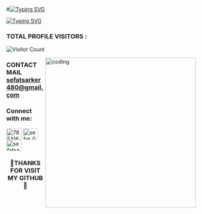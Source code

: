 #[![Typing SVG](https://readme-typing-svg.herokuapp.com?font=Fira+Code&size=35&pause=1000&random=false&width=435&lines=‎ㅤㅤASSALAMULAIKUM;WELCOME+TO+MY+GITHUB)](https://git.io/typing-svg)


[![Typing SVG](https://readme-typing-svg.herokuapp.com?font=Fira+Code&size=35&pause=1000&random=false&width=435&lines=ㅤㅤㅤㅤㅤI+AM;ㅤㅤㅤSEFAT+SARKE)](https://git.io/typing-svg)

### TOTAL PROFILE VISITORS :

![Visitor Count](https://profile-counter.glitch.me/{SEFAT-777}/count.svg)
<br />


<img align="right" alt="coding" width="400" src="https://github.com/SEFAT-777/SEFAT-777/blob/main/These%208-Bit%20_Mr_%20Robot_%20GIFs%20Will%20Get%20You%20Completely%20Caught%20Up.gif">


### CONTACT MAIL  **sefatsarker480@gmail.com**

<h3 align="left">Connect with me:</h3>
<p align="left">
<a href="https://fb.com/785316773" target="blank"><img align="center" src="https://raw.githubusercontent.com/rahuldkjain/github-profile-readme-generator/master/src/images/icons/Social/facebook.svg" alt="785316773" height="30" width="40" /></a>
<a href="https://instagram.com/sefat_03" target="blank"><img align="center" src="https://raw.githubusercontent.com/rahuldkjain/github-profile-readme-generator/master/src/images/icons/Social/instagram.svg" alt="sefat_03" height="30" width="40" /></a>
<a href="https://www.youtube.com/c/sefatsarker03" target="blank"><img align="center" src="https://raw.githubusercontent.com/rahuldkjain/github-profile-readme-generator/master/src/images/icons/Social/youtube.svg" alt="sefatsarker03" height="30" width="40" /></a>
</p>




<div align="center">
  <h3> 🖤THANKS FOR VISIT MY GITHUB🖤 </h3>
</div>

<!--
**SEFAT-777/SEFAT-777** is a ✨ _special_ ✨ repository because its `README.md` (this file) appears on your GitHub profile.

Here are some ideas to get you started:

- 🔭 I’m currently working on ...
- 🌱 I’m currently learning ...
- 👯 I’m looking to collaborate on ...
- 🤔 I’m looking for help with ...
- 💬 Ask me about ...
- 📫 How to reach me: ...
- 😄 Pronouns: ...
- ⚡ Fun fact: ...
-->
